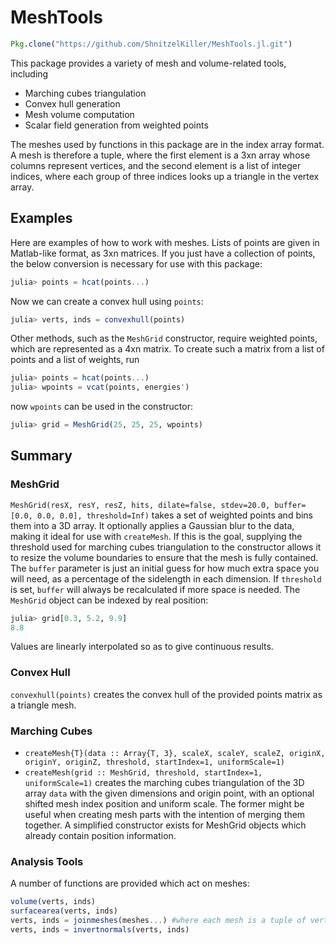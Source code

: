 # MeshTools
```jl
Pkg.clone("https://github.com/ShnitzelKiller/MeshTools.jl.git")
```

This package provides a variety of mesh and volume-related tools, including
- Marching cubes triangulation
- Convex hull generation
- Mesh volume computation
- Scalar field generation from weighted points

The meshes used by functions in this package are in the index array format. A mesh is therefore a tuple, where the first element is a 3xn array whose columns represent vertices, and the second element is a list of integer indices, where each group of three indices looks up a triangle in the vertex array.

## Examples
Here are examples of how to work with meshes. Lists of points are given in Matlab-like format, as 3xn matrices. If you just have a collection of points, the below conversion is necessary for use with this package:
```jl
julia> points = hcat(points...)
```
Now we can create a convex hull using `points`:
```jl
julia> verts, inds = convexhull(points)
```

Other methods, such as the `MeshGrid` constructor, require weighted points, which are represented as a 4xn matrix. To create such a matrix from a list of points and a list of weights, run
```jl
julia> points = hcat(points...)
julia> wpoints = vcat(points, energies')
```
now `wpoints` can be used in the constructor:
```jl
julia> grid = MeshGrid(25, 25, 25, wpoints)
```

## Summary
### MeshGrid
`MeshGrid(resX, resY, resZ, hits, dilate=false, stdev=20.0, buffer=[0.0, 0.0, 0.0], threshold=Inf)` takes a set of weighted points and bins them into a 3D array. It optionally applies a Gaussian blur to the data, making it ideal for use with `createMesh`. If this is the goal, supplying the threshold used for marching cubes triangulation to the constructor allows it to resize the volume boundaries to ensure that the mesh is fully contained. The `buffer` parameter is just an initial guess for how much extra space you will need, as a percentage of the sidelength in each dimension. If `threshold` is set, `buffer` will always be recalculated if more space is needed.
The `MeshGrid` object can be indexed by real position:
```jl
julia> grid[0.3, 5.2, 9.9]
8.8
```
Values are linearly interpolated so as to give continuous results.
### Convex Hull
`convexhull(points)` creates the convex hull of the provided points matrix as a triangle mesh.
### Marching Cubes
- `createMesh{T}(data :: Array{T, 3}, scaleX, scaleY, scaleZ, originX, originY, originZ, threshold, startIndex=1, uniformScale=1)`
- `createMesh(grid :: MeshGrid, threshold, startIndex=1, uniformScale=1)`
 creates the marching cubes triangulation of the 3D array `data` with the given dimensions and origin point, with an optional shifted mesh index position and uniform scale. The former might be useful when creating mesh parts with the intention of merging them together. A simplified constructor exists for MeshGrid objects which already contain position information.
### Analysis Tools
A number of functions are provided which act on meshes:
```jl
volume(verts, inds)
surfacearea(verts, inds)
verts, inds = joinmeshes(meshes...) #where each mesh is a tuple of verts and indices
verts, inds = invertnormals(verts, inds)
```
